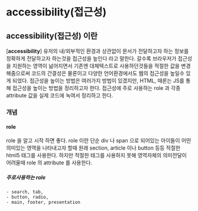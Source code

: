# accessibility(접근성)

## accessibility(접근성) 이란
[**accessibility**] 유저의 내/외부적인 환경과 상관없이 문서가 전달하고자 하는 정보를 정확하게 전달하고자 하는것을 접근성을 높인다 라고 말한다. 갈수록 브라우저가 접근성을 지원하는 영역이 넒어지면서 기존엔 대체텍스트로 사용하던것들을 적절한 값을 변경해줌으로써 코드의 간결성은 물론이고 다양한 언어환경에서도 웹의 접근성을 높일수 있게 되었다. 접근성을 높이는 방법은 여러가지 방법이 있겠지만, HTML, 때론는 JS를 통해 접근성을 높이는 방법을 정리하고자 한다. 접근성에 주로 사용하는 role 과 각종 attribute 값을 실제 코드에 녹여서 정리하고 한다.

### 개념
#### role 
role 을 알고 시작 하면 좋다. role 이란 단순 div 나 span 으로 되어있는 아이들이 어떤 의미있는 영역을 나타내고자 할때 원래 section, article 이나 button 등등 적절한 html5 태그를 사용한다. 하지만 적절한 태그를 사용하지 못해 영역자체의 의미전달이 어려울때 role 의 attribute 를 사용한다.

##### 주로사용하는 role
	- search, tab, 
	- button, radio,
	- main, footer, presentation 

